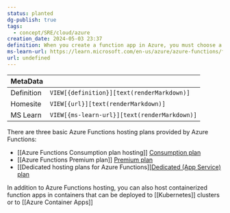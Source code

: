 ```yaml
---
status: planted
dg-publish: true
tags:
  - concept/SRE/cloud/azure
creation_date: 2024-05-03 23:37
definition: When you create a function app in Azure, you must choose a hosting plan for your app.
ms-learn-url: https://learn.microsoft.com/en-us/azure/azure-functions/functions-scale
url: undefined
---
```

| MetaData   |                                              |
| ---------- | -------------------------------------------- |
| Definition | `VIEW[{definition}][text(renderMarkdown)]`   |
| Homesite   | `VIEW[{url}][text(renderMarkdown)]`          |
| MS Learn   | `VIEW[{ms-learn-url}][text(renderMarkdown)]` |
There are three basic Azure Functions hosting plans provided by Azure Functions:
- [[Azure Functions Consumption plan hosting]] [Consumption plan](https://learn.microsoft.com/en-us/azure/azure-functions/consumption-plan)
- [[Azure Functions Premium plan]] [Premium plan](https://learn.microsoft.com/en-us/azure/azure-functions/functions-premium-plan)
- [[Dedicated hosting plans for Azure Functions]][Dedicated (App Service) plan](https://learn.microsoft.com/en-us/azure/azure-functions/dedicated-plan)


In addition to Azure Functions hosting, you can also host containerized function apps in containers that can be deployed to [[Kubernetes]] clusters or to [[Azure Container Apps]]
